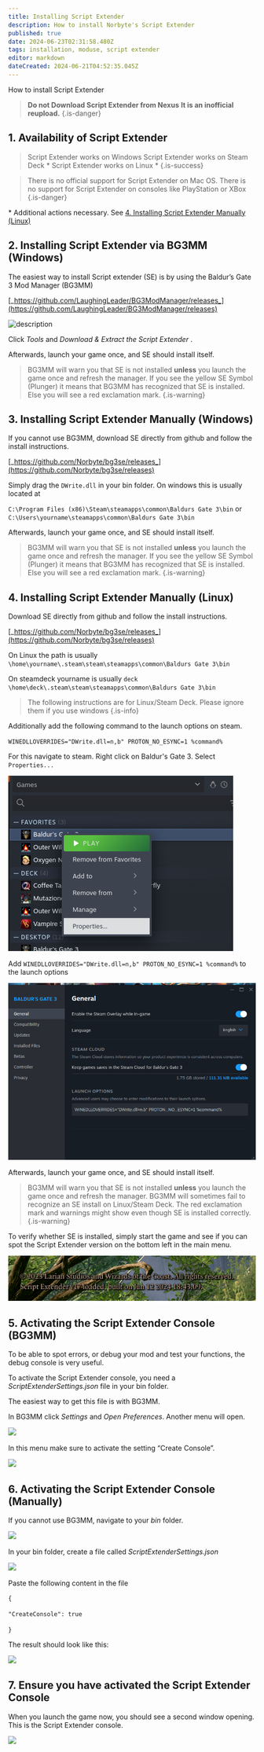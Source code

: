 ```yaml
---
title: Installing Script Extender
description: How to install Norbyte's Script Extender
published: true
date: 2024-06-23T02:31:58.480Z
tags: installation, moduse, script extender
editor: markdown
dateCreated: 2024-06-21T04:52:35.045Z
---
```


How to install Script Extender

> **Do not Download Script Extender from Nexus**
> **It is an inofficial reupload.**
{.is-danger}


## **1\. Availability of Script Extender**


> Script Extender works on Windows
> Script Extender works on Steam Deck *
> Script Extender works on Linux *
{.is-success}


> There is no official support for Script Extender on Mac OS.
> There is no support for Script Extender on consoles like PlayStation or XBox
{.is-danger}

\* Additional actions necessary. See [4. Installing Script Extender Manually (Linux)](https://wiki.bg3.community/en/Tutorials/Mod-Use/Installing-Script-Extender#h-4-installing-script-extender-manually-linux)



## **2\. Installing Script Extender via BG3MM (Windows)**

The easiest way to install Script extender (SE) is by using the Baldur’s Gate 3 Mod Manager (BG3MM)  

[_https://github.com/LaughingLeader/BG3ModManager/releases_](https://github.com/LaughingLeader/BG3ModManager/releases)



<img src="https://lh7-us.googleusercontent.com/kh-PKn8ADbNExFHssRdN3ZwpuBdeFwFqHgDoP7LJZUZOilN0mnNKcOiE4jXbzyECBmAJdm01IFPi7noHuO0jhDZFkgmI8oRecyRfE7XXPYqtxpFCfAtEeSumLuDUm00XHZrhNau6ZNmJbiMaTBEstco" alt="description" width="600" height="auto" />


Click _Tools_ and _Download & Extract the Script Extender_ . 

Afterwards, launch your game once, and SE should install itself.

> BG3MM will warn you that SE is not installed **unless** you launch the game once and refresh the manager.
> If you see the yellow SE Symbol (Plunger) it means that BG3MM has recognized that SE is installed.
> Else you will see a red exclamation mark.
{.is-warning}



## **3\. Installing Script Extender Manually (Windows)**

If you cannot use BG3MM, download SE directly from github and follow the install instructions.

[_https://github.com/Norbyte/bg3se/releases_](https://github.com/Norbyte/bg3se/releases)


Simply drag the `DWrite.dll` in your bin folder. On windows this is usually located at 

`C:\Program Files (x86)\Steam\steamapps\common\Baldurs Gate 3\bin` or
`C:\Users\yourname\steamapps\common\Baldurs Gate 3\bin` 

Afterwards, launch your game once, and SE should install itself.

> BG3MM will warn you that SE is not installed **unless** you launch the game once and refresh the manager.
> If you see the yellow SE Symbol (Plunger) it means that BG3MM has recognized that SE is installed.
> Else you will see a red exclamation mark.
{.is-warning}



## **4\. Installing Script Extender Manually (Linux)**

Download SE directly from github and follow the install instructions.

[_https://github.com/Norbyte/bg3se/releases_](https://github.com/Norbyte/bg3se/releases)

On Linux the path is usually
`\home\yourname\.steam\steam\steamapps\common\Baldurs Gate 3\bin` 

On steamdeck yourname is usually `deck` 
`\home\deck\.steam\steam\steamapps\common\Baldurs Gate 3\bin` 




> The following instructions are for Linux/Steam Deck.
> Please ignore them if you use windows
{.is-info}


Additionally add the following command to the launch options on steam.

`WINEDLLOVERRIDES="DWrite.dll=n,b" PROTON_NO_ESYNC=1 %command%`

For this navigate to steam.
Right click on Baldur's Gate 3.
Select `Properties...`

![steam_properties.png](/tutorials/install_se/steam_properties.png)

Add `WINEDLLOVERRIDES="DWrite.dll=n,b" PROTON_NO_ESYNC=1 %command%` to the launch options

![launch_options.png](/tutorials/install_se/launch_options.png)

Afterwards, launch your game once, and SE should install itself.

> BG3MM will warn you that SE is not installed **unless** you launch the game once and refresh the manager.
> BG3MM will sometimes fail to recognize an SE install on Linux/Steam Deck.
> The red exclamation mark and warnings might show even though SE is installed correctly.
{.is-warning}

To verify whether SE is installed, simply start the game and see if you can spot the Script Extender version on the bottom left in the main menu.

![se_manual_check.png](/tutorials/install_se/se_manual_check.png)

## **5\. Activating the Script Extender Console (BG3MM)**

To be able to spot errors, or debug your mod and test your functions, the debug console is very useful.

To activate the Script Extender console, you need a *ScriptExtenderSettings.json* file in your bin folder. 

The easiest way to get this file is with BG3MM.

In BG3MM click _Settings_ and _Open Preferences_. Another menu will open.

![](https://lh7-us.googleusercontent.com/06oM1eidUKDnFk-kBwhSC0Ql3_YZMQopntV-4peuFMCsiq02M84cmrjjKdFgOxcDq1sJYOQGHgh6_kZ37ly8aj5O1lcp9Zi7HS7VqPb3Lj685m2qHKJVotbek7j5qUh8Ic0nPKvKc9kLI9aOifTZyh0)



In this menu make sure to activate the setting “Create Console”.

![](https://lh7-us.googleusercontent.com/hMiFp1tEQLqTUEU6EWYCNrluAlZIm3pR9n73I3_r0_AAKZZLk46kiSgOr80cvsrnBRAKH8HsAtiVLbrMkEx-9S90Vjfig_IY9ZzPBVP9XFSQib8zVtXJq2FrG_Uiwd07fDN1WIYeUXhoSbTX1zINRdw)




## **6\. Activating the Script Extender Console (Manually)**

If you cannot use BG3MM, navigate to your *bin* folder.

![](https://lh7-us.googleusercontent.com/5tZaVx55jl3aylYBk3aFKYIhbrkJiAFw3mcRN7-6FOpCnaf3EfBRpcNwbz6DePeJa6K5ftQyUUzCfoK5aziJkkEh7_d9nM9zRjAS9auHw3abifXmatSQ8gSklTK-0zkNkpzSrBe51wEsF6XSKx-mIqk)

In your bin folder, create a file called *ScriptExtenderSettings.json*

![](https://lh7-us.googleusercontent.com/dwCBQnvPfEXIaYIrOSND9i4C28hC_AZn3mrRu3g84ICyPHdNX5NfRwm89FG8zCwTrDeSp41M1nZGI8qaP573KsLkTzMdROgrCUVCHIPzMVTGBbPzNtJB1EdfhEDhunaL584eYLI6fA5-S-tnkqvaUx0)


Paste the following content in the file

```plaintext
{  

"CreateConsole": true

}
```

The result should look like this:

![](https://lh7-us.googleusercontent.com/9yEb3ZrFUz04fYu7n8XBWrk-ANexXGe_hbp_49SPCPzNT6_RpYBLkso6PIeWFV39CQnac4Zmvslcx2G-egM8E2kki7bfZPETVsmMblDDXhBgEFTbfXBWh3Ru3vQIvmF765w4UTkgqcH9VGpyUgwRwVM)



## 7\. Ensure you have activated the Script Extender Console  


When you launch the game now, you should see a second window opening. This is the Script Extender console.


![](https://lh7-us.googleusercontent.com/LeswDxdXyI4gNc4bfLY4Hlz2i2dXnyb1ogSWFOQO25yidO8ol5U5x6vxt8nuWulxRej9CiJk3IQgM1Djh0z03cgT4mn-G45drTxY6qSKnooKZfE-34ahsfLOd3ZN1jlzJJR8VnfSaOYQmzBq46QCbps)

